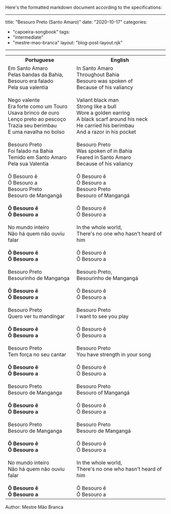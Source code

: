 Here's the formatted markdown document according to the specifications:

---
title: "Besouro Preto (Santo Amaro)"
date: "2020-10-17"
categories: 
  - "capoeira-songbook"
tags: 
  - "intermediate"
  - "mestre-mao-branca"
layout: "blog-post-layout.njk"
---

<table class="capoeira-table">
    <tr class="header-row">
        <th>Portuguese</th>
        <th>English</th>
    </tr>
    <tr>
        <td>
        Em Santo Amaro<br>
        Pelas bandas da Bahia,<br>
        Besouro era falado<br>
        Pela sua valentia<br>
        <br>
        Nego valente<br>
        Era forte como um Touro<br>
        Usava brinco de ouro<br>
        Lenço preto ao pescoço<br>
        Trazia seu berimbau<br>
        E uma navalha no bolso<br>
        <br>
        Besouro Preto<br>
        Foi falado na Bahia<br>
        Temido em Santo Amaro<br>
        Pela sua Valentia<br>
        <br>
        Ô Besouro ê<br>
        Ô Besouro a<br>
        Besouro Preto<br>
        Besouro de Mangangá<br>
        <br>
        <strong>Ô Besouro ê<br>
        Ô Besouro a</strong><br>
        <br>
        No mundo inteiro<br>
        Não há quem não ouviu falar<br>
        <br>
        <strong>Ô Besouro ê<br>
        Ô Besouro a</strong><br>
        <br>
        Besouro Preto<br>
        Besourinho de Manganga<br>
        <br>
        <strong>Ô Besouro ê<br>
        Ô Besouro a</strong><br>
        <br>
        Besouro Preto<br>
        Quero ver tu mandingar<br>
        <br>
        <strong>Ô Besouro ê<br>
        Ô Besouro a</strong><br>
        <br>
        Besouro Preto<br>
        Tem força no seu cantar<br>
        <br>
        <strong>Ô Besouro ê<br>
        Ô Besouro a</strong><br>
        <br>
        Besouro Preto<br>
        Besouro de Manganga<br>
        <br>
        <strong>Ô Besouro ê<br>
        Ô Besouro a</strong><br>
        <br>
        Besouro Preto<br>
        Besouro de Manganga<br>
        <br>
        <strong>Ô Besouro ê<br>
        Ô Besouro a</strong><br>
        <br>
        No mundo inteiro<br>
        Não há quem não ouviu falar<br>
        <br>
        <strong>Ô Besouro ê<br>
        Ô Besouro a</strong>
        </td>
        <td>
        In Santo Amaro<br>
        Throughout Bahia<br>
        Besouro was spoken of<br>
        Because of his valiancy<br>
        <br>
        Valiant black man<br>
        Strong like a bull<br>
        Wore a golden earring<br>
        A black scarf around his neck<br>
        He carried his berimbau<br>
        And a razor in his pocket<br>
        <br>
        Besouro Preto<br>
        Was spoken of in Bahia<br>
        Feared in Santo Amaro<br>
        Because of his valiancy<br>
        <br>
        Ô Besouro ê<br>
        Ô Besouro a<br>
        Besouro Preto<br>
        Besouro of Mangangá<br>
        <br>
        Ô Besouro ê<br>
        Ô Besouro a<br>
        <br>
        In the whole world,<br>
        There's no one who hasn't heard of him<br>
        <br>
        Ô Besouro ê<br>
        Ô Besouro a<br>
        <br>
        Besouro Preto,<br>
        Besourinho de Mangangá<br>
        <br>
        Ô Besouro ê<br>
        Ô Besouro a<br>
        <br>
        Besouro Preto<br>
        I want to see you play<br>
        <br>
        Ô Besouro ê<br>
        Ô Besouro a<br>
        <br>
        Besouro Preto<br>
        You have strength in your song<br>
        <br>
        Ô Besouro ê<br>
        Ô Besouro a<br>
        <br>
        Besouro Preto<br>
        Besouro of Mangangá<br>
        <br>
        Ô Besouro ê<br>
        Ô Besouro a<br>
        <br>
        Besouro Preto<br>
        Besouro de Mangangá<br>
        <br>
        Ô Besouro ê<br>
        Ô Besouro a<br>
        <br>
        In the whole world,<br>
        There's no one who hasn't heard of him<br>
        <br>
        Ô Besouro ê<br>
        Ô Besouro a
        </td>
    </tr>
</table>

<figcaption>
Author: Mestre Mão Branca
</figcaption>